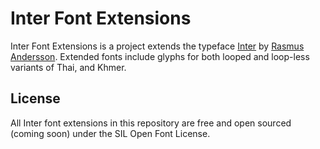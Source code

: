# Inter Font Extensions

Inter Font Extensions is a project extends the typeface [Inter](https://github.com/rsms/inter) by [Rasmus Andersson](https://github.com/rsms). Extended fonts include glyphs for both looped and loop-less variants of Thai, and Khmer.

## License

All Inter font extensions in this repository are free and open sourced (coming soon) under the SIL Open Font License.
